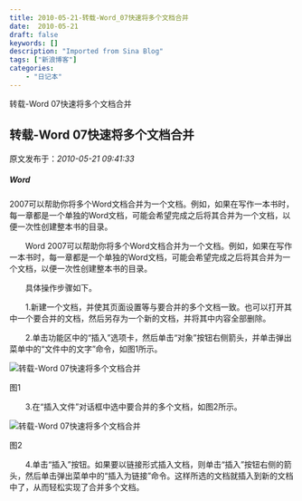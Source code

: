 ```yaml
---
title: 2010-05-21-转载-Word_07快速将多个文档合并
date:  2010-05-21
draft: false
keywords: []
description: "Imported from Sina Blog"
tags: ["新浪博客"]
categories: 
    - "日记本"
---
```

转载-Word 07快速将多个文档合并
## 转载-Word 07快速将多个文档合并

 原文发布于：*2010-05-21 09:41:33*

##### Word
2007可以帮助你将多个Word文档合并为一个文档。例如，如果在写作一本书时，每一章都是一个单独的Word文档，可能会希望完成之后将其合并为一个文档，以便一次性创建整本书的目录。

　　Word
2007可以帮助你将多个Word文档合并为一个文档。例如，如果在写作一本书时，每一章都是一个单独的Word文档，可能会希望完成之后将其合并为一个文档，以便一次性创建整本书的目录。

　　具体操作步骤如下。

　　1.新建一个文档，并使其页面设置等与要合并的多个文档一致。也可以打开其中一个要合并的文档，然后另存为一个新的文档，并将其中内容全部删除。

　　2.单击功能区中的“插入”选项卡，然后单击“对象”按钮右侧箭头，并单击弹出菜单中的“文件中的文字”命令，如图1所示。

![转载-Word&nbsp;<wbr>07快速将多个文档合并](http&#58;//www.pcworld.com.cn/how_to_use/mirror/247.158.233/web/content_center/images_center/GSPS_Project_16/upload2007-11-05/U50DT20071105141534.jpg)

图1

　　3.在“插入文件”对话框中选中要合并的多个文档，如图2所示。

![转载-Word&nbsp;<wbr>07快速将多个文档合并](http&#58;//www.pcworld.com.cn/how_to_use/mirror/247.158.233/web/content_center/images_center/GSPS_Project_16/upload2007-11-05/U50DT20071105141548.jpg)

图2

　　4.单击“插入”按钮。如果要以链接形式插入文档，则单击“插入”按钮右侧的箭头，然后单击弹出菜单中的“插入为链接”命令。这样所选的文档就插入到新的文档中了，从而轻松实现了合并多个文档。


